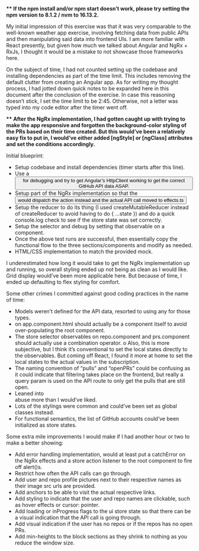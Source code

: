 <b>** If the npm install and/or npm start doesn’t work, please try setting the npm version to 8.1.2 / nvm to 16.13.2.</b>

My initial impression of this exercise was that it was very comparable to the well-known weather app exercise, involving fetching data from public APIs and then manipulating said data into frontend UIs. I am more familiar with React presently, but given how much we talked about Angular and NgRx + RxJs, I thought it would be a mistake to not showcase those frameworks here. 

On the subject of time, I had not counted setting up the codebase and installing dependencies as part of the time limit. This includes removing the default clutter from creating an Angular app. As for writing my thought process, I had jotted down quick notes to be expanded here in this document after the conclusion of the exercise. In case this reasoning doesn’t stick, I set the time limit to be 2:45. Otherwise, not a letter was typed into my code editor after the timer went off.

<b>** After the NgRx implementation, I had gotten caught up with trying to make the app responsive and forgotten the background-color styling of the PRs based on their time created. But this would’ve been a relatively easy fix to put in, I would’ve either added [ngStyle] or [ngClass] attributes and set the conditions accordingly.</b>

Initial blueprint:
-	Setup codebase and install dependencies (timer starts after this line).
-	Use a <button> for debugging and try to get Angular’s HttpClient working to get the correct GitHub API data ASAP.
-	Setup part of the NgRx implementation so that the <button> would dispatch the action instead and the actual API call moved to effects.ts
-	Setup the reducer to do its thing (I used createMutableReducer instead of createReducer to avoid having to do { …state }) and do a quick console.log check to see if the store state was set correctly.
-	Setup the selector and debug by setting that observable on a component. 
-	Once the above test runs are successful, then essentially copy the functional flow to the three sections/components and modify as needed.
-	HTML/CSS implementation to match the provided mock.

I underestimated how long it would take to get the NgRx implementation up and running, so overall styling ended up not being as clean as I would like. Grid display would’ve been more applicable here. But because of time, I ended up defaulting to flex styling for comfort. 

Some other crimes I committed against good coding practices in the name of time:
-	Models weren’t defined for the API data, resorted to using any for those types.
-	<div class="layout"> on app.component.html should actually be a component itself to avoid over-populating the root component.
-	The store selector observables on repo.component and prs.component should actually use a combination operator.
o	Also, this is more subjective, but I think it’s conventional to set the local states directly to the observables. But coming off React, I found it more at home to set the local states to the actual values in the subscription.
-	The naming convention of “pulls” and “openPRs” could be confusing as it could indicate that filtering takes place on the frontend, but really a query param is used on the API route to only get the pulls that are still open.
-	Leaned into <div> abuse more than I would’ve liked.
-	Lots of the stylings were common and could’ve been set as global classes instead.
-	For functional semantics, the list of GitHub accounts could’ve been initialized as store states.

Some extra mile improvements I would make if I had another hour or two to make a better showing:
-	Add error handling implementation, would at least put a catchError on the NgRx effects and a store action listener to the root component to fire off alert()s.
-	Restrict how often the API calls can go through.
-	Add user and repo profile pictures next to their respective names as their image src urls are provided.
-	Add anchors to be able to visit the actual respective links.
-	Add styling to indicate that the user and repo names are clickable, such as hover effects or cursor: pointer.
-	Add loading or inProgress flags to the ui store state so that there can be a visual indication that the API call is going through.
-	Add visual indication if the user has no repos or if the repos has no open PRs.  
-	Add min-heights to the block sections as they shrink to nothing as you reduce the window size.
